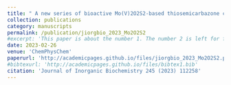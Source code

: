 ```yaml
---
title: " A new series of bioactive Mo(V)2O2S2-based thiosemicarbazone complexes: Solution and DFT studies, and antifungal and antioxidant activities"
collection: publications
category: manuscripts
permalink: /publication/jiorgbio_2023_Mo2O2S2
#excerpt: 'This paper is about the number 1. The number 2 is left for future work.'
date: 2023-02-26
venue: 'ChemPhysChem'
paperurl: 'http://academicpages.github.io/files/jiorgbio_2023_Mo2O2S2.pdf'
#bibtexurl: 'http://academicpages.github.io/files/bibtex1.bib'
citation: 'Journal of Inorganic Biochemistry 245 (2023) 112258'
---
```

